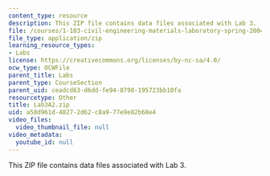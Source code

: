 ```yaml
---
content_type: resource
description: This ZIP file contains data files associated with Lab 3.
file: /courses/1-103-civil-engineering-materials-laboratory-spring-2004/a58d961d48272d62c8a977e9e82b68e4_Lab3A2.zip
file_type: application/zip
learning_resource_types:
- Labs
license: https://creativecommons.org/licenses/by-nc-sa/4.0/
ocw_type: OCWFile
parent_title: Labs
parent_type: CourseSection
parent_uid: ceadcd63-d6dd-fe94-8798-195723bb10fa
resourcetype: Other
title: Lab3A2.zip
uid: a58d961d-4827-2d62-c8a9-77e9e82b68e4
video_files:
  video_thumbnail_file: null
video_metadata:
  youtube_id: null
---
```

This ZIP file contains data files associated with Lab 3.